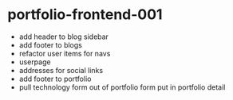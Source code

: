 # portfolio-frontend-001

- add header to blog sidebar
- add footer to blogs
- refactor user items for navs
- userpage
- addresses for social links
- add footer to portfolio
- pull technology form out of portfolio form put in portfolio detail